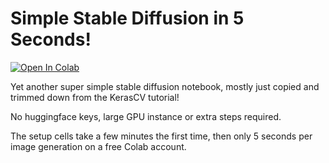 # Simple Stable Diffusion in 5 Seconds!

[![Open In Colab](https://colab.research.google.com/assets/colab-badge.svg)](https://colab.research.google.com/drive/1HnoiczjSaWj1IYmCrdxlheIBMk6b72QF?usp=sharing)

Yet another super simple stable diffusion notebook, mostly just copied and trimmed down from the KerasCV tutorial! 

No huggingface keys, large GPU instance or extra steps required.

The setup cells take a few minutes the first time, then only 5 seconds per image generation on a free Colab account.
